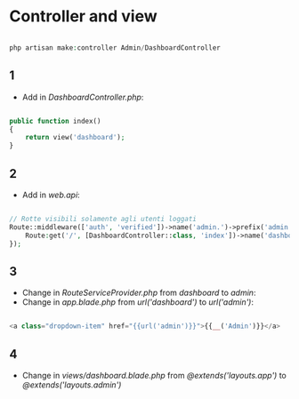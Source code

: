 # Controller and view

```php

php artisan make:controller Admin/DashboardController

```

## 1
- Add in *DashboardController.php*:

```php

public function index()
{
    return view('dashboard');
}

```

## 2
- Add in *web.api*:

```php

// Rotte visibili solamente agli utenti loggati
Route::middleware(['auth', 'verified'])->name('admin.')->prefix('admin')->group(function() {
    Route:get('/', [DashboardController::class, 'index'])->name('dashboard');  
});

```

## 3
- Change in *RouteServiceProvider.php* from *dashboard* to *admin*:
- Change in *app.blade.php* from *url('dashboard')* to *url('admin')*:

```php

<a class="dropdown-item" href="{{url('admin')}}">{{__('Admin')}}</a>

```

## 4

- Change in *views/dashboard.blade.php* from *@extends('layouts.app')* to *@extends('layouts.admin')*


